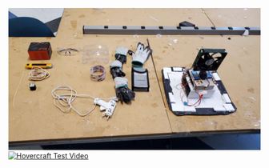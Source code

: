 ![Hovercraft Image](https://github.com/AndreHeiWangLaw/University_Projects/blob/main/2022F/engr290/hover_fall2022.jpg?raw=true)
[![Hovercraft Test Video](https://vumbnail.com/1026932937.jpg)](https://vimeo.com/1026932937)


